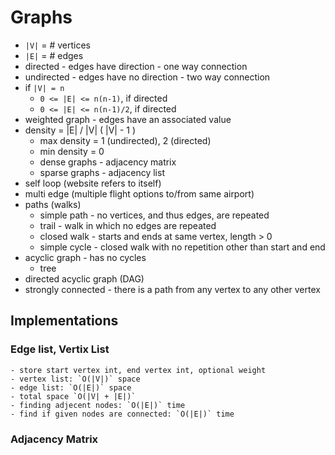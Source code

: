# Graphs
- `|V|` = # vertices
- `|E|` = # edges
- directed - edges have direction - one way connection
- undirected - edges have no direction - two way connection
- if `|V| = n` 
  - `0 <= |E| <= n(n-1)`, if directed
  - `0 <= |E| <= n(n-1)/2`, if directed
- weighted graph - edges have an associated value
- density = |E| / |V| ( |V| - 1 )
  - max density = 1 (undirected), 2 (directed)
  - min density = 0
  - dense graphs - adjacency matrix
  - sparse graphs - adjacency list
- self loop (website refers to itself)
- multi edge (multiple flight options to/from same airport)
- paths (walks)
   - simple path - no vertices, and thus edges, are repeated
   - trail - walk in which no edges are repeated
   - closed walk - starts and ends at same vertex, length > 0 
   - simple cycle - closed walk with no repetition other than start and end
- acyclic graph - has no cycles
    - tree
- directed acyclic graph (DAG)
- strongly connected - there is a path from any vertex to any other vertex

## Implementations
### Edge list, Vertix List
    - store start vertex int, end vertex int, optional weight
    - vertex list: `O(|V|)` space
    - edge list: `O(|E|)` space
    - total space `O(|V| + |E|)`
    - finding adjecent nodes: `O(|E|)` time
    - find if given nodes are connected: `O(|E|)` time
### Adjacency Matrix
